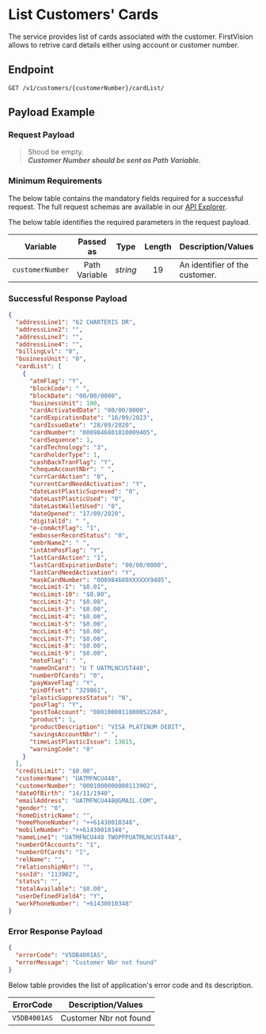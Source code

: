 # List Customers' Cards

The service provides list of cards associated with the customer. FirstVision allows to retrive card details either using account or customer number.

## Endpoint

`GET /v1/customers/{customerNumber}/cardList/`

## Payload Example

### Request Payload

>Shoud be empty.  
***Customer Number should be sent as Path Variable.***  

### Minimum Requirements

The below table contains the mandatory fields required for a successful request. The full request schemas are available in our [API Explorer](../api/?type=get&path=/v1/customers/{customerNumber}/cardList).

The below table identifies the required parameters in the request payload.

| Variable | Passed as | Type | Length | Description/Values |
| -------- | :-------: | :--: | :------------: | ------------------ |
| `customerNumber` | Path Variable | *string* | 19 | An identifier of the customer. |

### Successful Response Payload

```json
{
  "addressLine1": "62 CHARTERIS DR",
  "addressLine2": "",
  "addressLine3": "",
  "addressLine4": "",
  "billingLvl": "0",
  "businessUnit": "0",
  "cardList": [
    {
      "atmFlag": "Y",
      "blockCode": " ",
      "blockDate": "00/00/0000",
      "businessUnit": 100,
      "cardActivatedDate": "00/00/0000",
      "cardExpirationDate": "16/09/2023",
      "cardIssueDate": "28/09/2020",
      "cardNumber": "0009846801010009405",
      "cardSequence": 1,
      "cardTechnology": "3",
      "cardholderType": 1,
      "cashBackTranFlag": "Y",
      "chequeAccountNbr": " ",
      "currCardAction": "0",
      "currentCardNeedActivation": "Y",
      "dateLastPlasticSupresed": "0",
      "dateLastPlasticUsed": "0",
      "dateLastWalletUsed": "0",
      "dateOpened": "17/09/2020",
      "digitalId": " ",
      "e-comActFlag": "1",
      "embosserRecordStatus": "0",
      "embrName2": " ",
      "intAtmPosFlag": "Y",
      "lastCardAction": "1",
      "lastCardExpirationDate": "00/00/0000",
      "lastCardNeedActivation": "Y",
      "maskCardNumber": "000984680XXXXXX9405",
      "mccLimit-1": "$0.01",
      "mccLimit-10": "$0.00",
      "mccLimit-2": "$0.00",
      "mccLimit-3": "$0.00",
      "mccLimit-4": "$0.00",
      "mccLimit-5": "$0.00",
      "mccLimit-6": "$0.00",
      "mccLimit-7": "$0.00",
      "mccLimit-8": "$0.00",
      "mccLimit-9": "$0.00",
      "motoFlag": " ",
      "nameOnCard": "U T UATMLNCUST448",
      "numberOfCards": "0",
      "payWaveFlag": "Y",
      "pinOffset": "329861",
      "plasticSuppressStatus": "N",
      "posFlag": "Y",
      "postToAccount": "0001000011000052268",
      "product": 1,
      "productDescription": "VISA PLATINUM DEBIT",
      "savingsAccountNbr": " ",
      "timeLastPlasticIssue": 13815,
      "warningCode": "0"
    }
  ],
  "creditLimit": "$0.00",
  "customerName": "UATMFNCU448",
  "customerNumber": "0001000000000113902",
  "dateOfBirth": "14/11/1940",
  "emailAddress": "UATMFNCU448@GMAIL.COM",
  "gender": "0",
  "homeDistricName": "",
  "homePhoneNumber": "++61430010348",
  "mobileNumber": "++61430010348",
  "nameLine1": "UATMFNCU448 TWOPPPUATMLNCUST448",
  "numberOfAccounts": "1",
  "numberOfCards": "1",
  "relName": "",
  "relationshipNbr": "",
  "ssnId": "113902",
  "status": "",
  "totalAvailable": "$0.00",
  "userDefinedField4": "Y",
  "workPhoneNumber": "+61430010348"
}
```

### Error Response Payload

```json
{
  "errorCode": "V5DB4001AS",
  "errorMessage": "Customer Nbr not found"  
}
```

Below table provides the list of application's error code and its description.

| ErrorCode |  Description/Values |
| --------  | ------------------ |
| `V5DB4001AS` |Customer Nbr not found|
